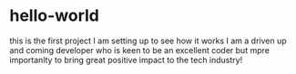 # hello-world
this is the first project I am setting up to see how it works
I am a driven up and coming developer who is keen to be an excellent coder but mpre importanlty to bring great positive impact to the tech industry!
